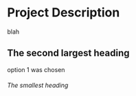 # Project Description

blah


## The second largest heading

option 1 was chosen

###### The smallest heading